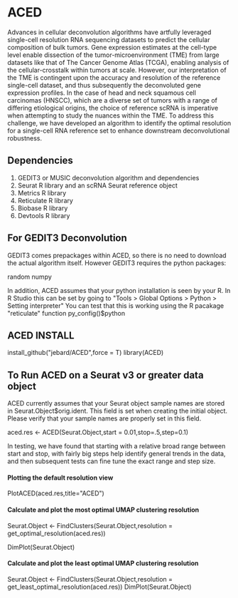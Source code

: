 # ACED
Advances in cellular deconvolution algorithms have artfully leveraged single-cell resolution RNA sequencing datasets to predict the cellular composition of bulk tumors. Gene expression estimates at the cell-type level enable dissection of the tumor-microenvironment (TME) from large datasets like that of The Cancer Genome Atlas (TCGA), enabling analysis of the cellular-crosstalk within tumors at scale. However, our interpretation of the TME is contingent upon the accuracy and resolution of the reference single-cell dataset, and thus subsequently the deconvoluted gene expression profiles. In the case of head and neck squamous cell carcinomas (HNSCC), which are a diverse set of tumors with a range of differing etiological origins, the choice of reference scRNA is imperative when attempting to study the nuances within the TME. To address this challenge, we have developed an algorithm to identify the optimal resolution for a single-cell RNA reference set to enhance downstream deconvolutional robustness.

## Dependencies
1. GEDIT3 or MUSIC deconvolution algorithm and dependencies
2. Seurat R library and an scRNA Seurat reference object
3. Metrics R library
4. Reticulate R library
5. Biobase R library
6. Devtools R library 

## For GEDIT3 Deconvolution
GEDIT3 comes prepackages within ACED, so there is no need to download the actual algorithm itself. However GEDIT3 requires the python packages:

  random
  numpy

In addition, ACED assumes that your python installation is seen by your R. In R Studio this can be set by going to "Tools > Global Options > Python > Setting interpreter" You can test that this is working using the R pacakage "reticulate" function py_config()$python


## ACED INSTALL
install_github("jebard/ACED",force = T)
library(ACED)


## To Run ACED on a Seurat v3 or greater data object

ACED currently assumes that your Seurat object sample names are stored in Seurat.Object$orig.ident. This field is set when creating the initial object. Please verify that your sample names are properly set in this field.

aced.res <- ACED(Seurat.Object,start = 0.01,stop=.5,step=0.1)

In testing, we have found that starting with a relative broad range between start and stop, with fairly big steps help identify general trends in the data, and then subsequent tests can fine tune the exact range and step size. 

#### Plotting the default resolution view
PlotACED(aced.res,title="ACED")

#### Calculate and plot the most optimal UMAP clustering resolution
Seurat.Object <- FindClusters(Seurat.Object,resolution = get_optimal_resolution(aced.res))

DimPlot(Seurat.Object)

#### Calculate and plot the least optimal UMAP clustering resolution
Seurat.Object <- FindClusters(Seurat.Object,resolution = get_least_optimal_resolution(aced.res))
DimPlot(Seurat.Object)

